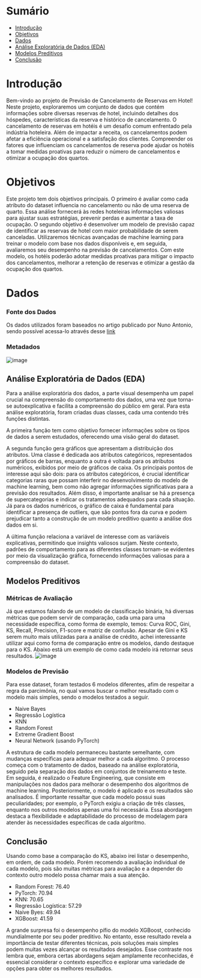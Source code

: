 # Sumário
- [Introdução](#introdução)
- [Objetivos](#objetivos)
- [Dados](#dados)
- [Análise Exploratória de Dados (EDA)](#análise-exploratória-de-dados-eda)
- [Modelos Preditivos](#modelos-preditivos)
- [Conclusão](#conclusão)

# Introdução
Bem-vindo ao projeto de Previsão de Cancelamento de Reservas em Hotel! Neste projeto, exploraremos um conjunto de dados que contém informações sobre diversas reservas de hotel, incluindo detalhes dos hóspedes, características da reserva e histórico de cancelamento.
O cancelamento de reservas em hotéis é um desafio comum enfrentado pela indústria hoteleira. Além de impactar a receita, os cancelamentos podem afetar a eficiência operacional e a satisfação dos clientes. Compreender os fatores que influenciam os cancelamentos de reserva pode ajudar os hotéis a tomar medidas proativas para reduzir o número de cancelamentos e otimizar a ocupação dos quartos.

# Objetivos
Este projeto tem dois objetivos principais. O primeiro é avaliar como cada atributo do dataset influencia no cancelamento ou não de uma reserva de quarto. Essa análise fornecerá às redes hoteleiras informações valiosas para ajustar suas estratégias, prevenir perdas e aumentar a taxa de ocupação. O segundo objetivo é desenvolver um modelo de previsão capaz de identificar as reservas de hotel com maior probabilidade de serem canceladas. Utilizaremos técnicas avançadas de machine learning para treinar o modelo com base nos dados disponíveis e, em seguida, avaliaremos seu desempenho na previsão de cancelamentos. Com este modelo, os hotéis poderão adotar medidas proativas para mitigar o impacto dos cancelamentos, melhorar a retenção de reservas e otimizar a gestão da ocupação dos quartos.


# Dados
### Fonte dos Dados
Os dados utilizados foram baseados no artigo publicado por Nuno Antonio, sendo possível acessa-lo através desse [link](https://www.sciencedirect.com/science/article/pii/S2352340918315191) 
### Metadados
![image](https://github.com/AlcidesGP/Portfolio/assets/146877995/13123f04-6d02-45c1-9367-a1ec5188b6d4)

## Análise Exploratória de Dados (EDA)
Para a análise exploratória dos dados, a parte visual desempenha um papel crucial na compreensão do comportamento dos dados, uma vez que torna-se autoexplicativa e facilita a compreensão do público em geral. Para esta análise exploratória, foram criadas duas classes, cada uma contendo três funções distintas.

A primeira função tem como objetivo fornecer informações sobre os tipos de dados a serem estudados, oferecendo uma visão geral do dataset.

A segunda função gera gráficos que apresentam a distribuição dos atributos. Uma classe é dedicada aos atributos categóricos, representados por gráficos de barras, enquanto a outra é voltada para os atributos numéricos, exibidos por meio de gráficos de caixa. Os principais pontos de interesse aqui são dois: para os atributos categóricos, é crucial identificar categorias raras que possam interferir no desenvolvimento do modelo de machine learning, bem como não agregar informações significativas para a previsão dos resultados. Além disso, é importante analisar se há a presença de supercategorias e indicar os tratamentos adequados para cada situação. Já para os dados numéricos, o gráfico de caixa é fundamental para identificar a presença de outliers, que são pontos fora da curva e podem prejudicar tanto a construção de um modelo preditivo quanto a análise dos dados em si.

A última função relaciona a variável de interesse com as variáveis explicativas, permitindo que insights valiosos surjam. Neste contexto, padrões de comportamento para as diferentes classes tornam-se evidentes por meio da visualização gráfica, fornecendo informações valiosas para a compreensão do dataset.
## Modelos Preditivos
### Métricas de Avaliação
Já que estamos falando de um modelo de classificação binária, há diversas métricas que podem servir de comparação, cada uma para uma necessidade específica, como forma de exemplo, temos: Curva ROC, Gini, KS, Recall, Precision, F1-score e matriz de confusão.
Apesar de Gini e KS serem muito mais utilizadas para a análise de crédito, achei interessante utilizar aqui como forma de comparação entre os modelos, dando destaque para o KS. Abaixo está um exemplo de como cada modelo irá retornar seus resultados.
![image](https://github.com/AlcidesGP/Portfolio/assets/146877995/93345c6c-282e-4471-98cb-b019af2a9fed)
### Modelos de Previsão
Para esse dataset, foram testados 6 modelos diferentes, afim de respeitar a regra da parcimônia, no qual vamos buscar o melhor resultado com o modelo mais simples, sendo o modelos testados a seguir.
- Naive Bayes
- Regressão Logística
- KNN
- Random Forest
- Extreme Gradient Boost
- Neural Network (usando PyTorch)

A estrutura de cada modelo permaneceu bastante semelhante, com mudanças específicas para adequar melhor a cada algoritmo. O processo começa com o tratamento de dados, baseado na análise exploratória, seguido pela separação dos dados em conjuntos de treinamento e teste. Em seguida, é realizado o Feature Engineering, que consiste em manipulações nos dados para melhorar o desempenho dos algoritmos de machine learning. Posteriormente, o modelo é aplicado e os resultados são analisados. É importante ressaltar que cada modelo possui suas peculiaridades; por exemplo, o PyTorch exigiu a criação de três classes, enquanto nos outros modelos apenas uma foi necessária. Essa abordagem destaca a flexibilidade e adaptabilidade do processo de modelagem para atender às necessidades específicas de cada algoritmo.

## Conclusão
Usando como base a comparação do KS, abaixo irei listar o desempenho, em ordem, de cada modelo. Porém recomendo a avaliação individual de cada modelo, pois são muitas métricas para avaliação e a depender do contexto outro modelo possa chamar mais a sua atenção.
- Random Forest: 76.40
- PyTorch: 70.94
- KNN: 70.65
- Regressão Logística: 57.29
- Naive Byes: 49.94
- XGBoost: 41.59

A grande surpresa foi o desempenho pífio do modelo XGBoost, conhecido mundialmente por seu poder preditivo. No entanto, esse resultado revela a importância de testar diferentes técnicas, pois soluções mais simples podem muitas vezes alcançar os resultados desejados. Esse contraste nos lembra que, embora certas abordagens sejam amplamente reconhecidas, é essencial considerar o contexto específico e explorar uma variedade de opções para obter os melhores resultados.
